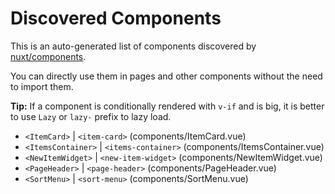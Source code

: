 # Discovered Components

This is an auto-generated list of components discovered by [nuxt/components](https://github.com/nuxt/components).

You can directly use them in pages and other components without the need to import them.

**Tip:** If a component is conditionally rendered with `v-if` and is big, it is better to use `Lazy` or `lazy-` prefix to lazy load.

- `<ItemCard>` | `<item-card>` (components/ItemCard.vue)
- `<ItemsContainer>` | `<items-container>` (components/ItemsContainer.vue)
- `<NewItemWidget>` | `<new-item-widget>` (components/NewItemWidget.vue)
- `<PageHeader>` | `<page-header>` (components/PageHeader.vue)
- `<SortMenu>` | `<sort-menu>` (components/SortMenu.vue)
